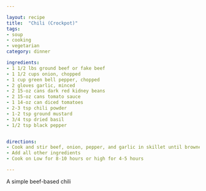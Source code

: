 ```yaml
---

layout: recipe
title:  "Chili (Crockpot)"
tags: 
- soup
- cooking
- vegetarian
category: dinner

ingredients:
- 1 1/2 lbs ground beef or fake beef
- 1 1/2 cups onion, chopped
- 1 cup green bell pepper, chopped
- 2 gloves garlic, minced
- 2 15-oz cans dark red kidney beans
- 2 15-oz cans tomato sauce
- 1 14-oz can diced tomatoes
- 2-3 tsp chili powder
- 1-2 tsp ground mustard
- 3/4 tsp dried basil
- 1/2 tsp black pepper


directions:
- Cook and stir beef, onion, pepper, and garlic in skillet until browned. Transfer to crockpot.
- Add all other ingredients
- Cook on Low for 8-10 hours or high for 4-5 hours

---
```


A simple beef-based chili

